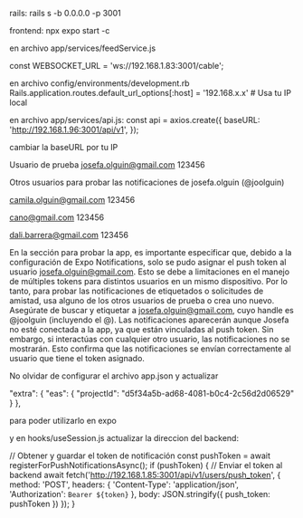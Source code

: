rails:
rails s -b 0.0.0.0 -p 3001

frontend:
npx expo start -c

en archivo app/services/feedService.js

const WEBSOCKET_URL = 'ws://192.168.1.83:3001/cable';

en archivo config/environments/development.rb
Rails.application.routes.default_url_options[:host] = '192.168.x.x' # Usa tu IP local

en archivo app/services/api.js:
const api = axios.create({
baseURL: 'http://192.168.1.96:3001/api/v1',
});

cambiar la baseURL por tu IP

Usuario de prueba
josefa.olguin@gmail.com
123456

Otros usuarios para probar las notificaciones de josefa.olguin (@joolguin)

camila.olguin@gmail.com
123456

cano@gmail.com
123456

dali.barrera@gmail.com
123456

En la sección para probar la app, es importante especificar que, debido a la configuración de Expo Notifications, solo se pudo asignar el push token al usuario josefa.olguin@gmail.com. Esto se debe a limitaciones en el manejo de múltiples tokens para distintos usuarios en un mismo dispositivo. Por lo tanto, para probar las notificaciones de etiquetados o solicitudes de amistad, usa alguno de los otros usuarios de prueba o crea uno nuevo. Asegúrate de buscar y etiquetar a josefa.olguin@gmail.com, cuyo handle es @joolguin (incluyendo el @). Las notificaciones aparecerán aunque Josefa no esté conectada a la app, ya que están vinculadas al push token. Sin embargo, si interactúas con cualquier otro usuario, las notificaciones no se mostrarán. Esto confirma que las notificaciones se envían correctamente al usuario que tiene el token asignado.

No olvidar de configurar el archivo app.json
y actualizar

"extra": {
"eas": {
"projectId": "d5f34a5b-ad68-4081-b0c4-2c56d2d06529"
}
},

para poder utilizarlo en expo

y en hooks/useSession.js actualizar la direccion del backend:

// Obtener y guardar el token de notificación
const pushToken = await registerForPushNotificationsAsync();
if (pushToken) {
// Enviar el token al backend
await fetch('http://192.168.1.85:3001/api/v1/users/push_token', {
method: 'POST',
headers: {
'Content-Type': 'application/json',
'Authorization': `Bearer ${token}`
},
body: JSON.stringify({ push_token: pushToken })
});
}
